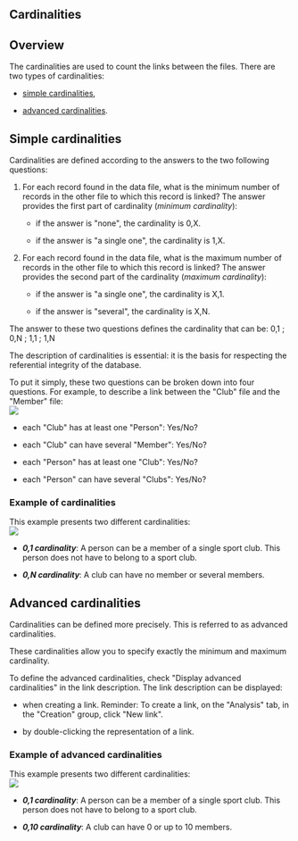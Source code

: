 


## Cardinalities
			



<a name="NOTE1"></a>
<a name="NOTE1_1"></a>


## Overview
<a name="overview_ELTTEXTE000149"></a>
The cardinalities are used to count the links between the files. There are two types of cardinalities:

- [simple cardinalities](#NOTE2_1),

- [advanced cardinalities](#NOTE3_1).




<a name="NOTE2"></a>
<a name="NOTE2_1"></a>


## Simple cardinalities
<a name="simple_cardinalities_ELTTEXTE000173"></a>
Cardinalities are defined according to the answers to the two following questions:

1. For each record found in the data file, what is the minimum number of records in the other file to which this record is linked?
	The answer provides the first part of cardinality (*minimum cardinality*):

	- if the answer is "none", the cardinality is 0,X.

	- if the answer is "a single one", the cardinality is 1,X.




2. For each record found in the data file, what is the maximum number of records in the other file to which this record is linked?
	The answer provides the second part of the cardinality (*maximum cardinality*):

	- if the answer is "a single one", the cardinality is X,1.

	- if the answer is "several", the cardinality is X,N.







The answer to these two questions defines the cardinality that can be: 0,1 ; 0,N ; 1,1 ; 1,N

The description of cardinalities is essential: it is the basis for respecting the referential integrity of the database.

To put it simply, these two questions can be broken down into four questions. For example, to describe a link between the "Club" file and the "Member" file: <br>![](https://doc.pcsoft.fr/en-US/images/image.awp?langid=3&name=cardinaliteFenDescription.gif&type=thumb)


- each "Club" has at least one "Person": Yes/No?

- each "Club" can have several "Member": Yes/No?

- each "Person" has at least one "Club": Yes/No?

- each "Person" can have several "Clubs": Yes/No?



<a name="NOTE2_2"></a>


### Example of cardinalities
<a name="example_cardinalities_ELTPARAGRAPHE000055"></a>

This example presents two different cardinalities:<br>![](https://doc.pcsoft.fr/en-US/images/image.awp?langid=3&name=cardinaliteMLD.gif)


- ***0,1 cardinality***: A person can be a member of a single sport club. This person does not have to belong to a sport club.

- ***0,N cardinality***: A club can have no member or several members.




<a name="NOTE3"></a>
<a name="NOTE3_1"></a>


## Advanced cardinalities
<a name="advanced_cardinalities_ELTTEXTE000203"></a>
Cardinalities can be defined more precisely. This is referred to as advanced cardinalities.

These cardinalities allow you to specify exactly the minimum and maximum cardinality.

To define the advanced cardinalities, check "Display advanced cardinalities" in the link description. The link description can be displayed: 

- when creating a link. 
	Reminder: To create a link, on the "Analysis" tab, in the "Creation" group, click "New link".

- by double-clicking the representation of a link.



<a name="NOTE3_2"></a>


### Example of advanced cardinalities
<a name="example_advanced_cardinalities_ELTPARAGRAPHE000095"></a>

This example presents two different cardinalities: <br>![](https://doc.pcsoft.fr/en-US/images/image.awp?langid=3&name=cardinaliteAvMLD.gif)


- ***0,1 cardinality***: A person can be a member of a single sport club. This person does not have to belong to a sport club.

- ***0,10 cardinality***: A club can have 0 or up to 10 members.






